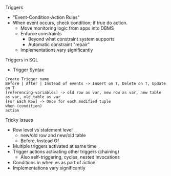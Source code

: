 Triggers
  - "Event-Condition-Action Rules"
  - When event occurs, check condition; if true do action.
    - Move monitoring logic from apps into DBMS
    - Enforce constraints
      - Beyond what constraint system supports
      - Automatic constraint "repair"
    - Implementations vary significantly

Triggers in SQL
  - Trigger Syntax
  ```
  Create Trigger name
  Before | After | Instead of events -> Insert on T, Delete on T, Update on T
  [referencing-variables] -> old row as var, new row as var, new table as var, old table as var
  [For Each Row] -> Once for each modified tuple
  when (condition)
  action
  ```

Tricky Issues
  - Row level vs statement level
    - new/old row and new/old table
    - Before, Instead Of
  - Multiple triggers activated at same time
  - Trigger actions activating other triggers (chaining)
    - Also self-triggering, cycles, nested invocations
  - Conditions in when vs as part of action
  - Implementations vary significantly

